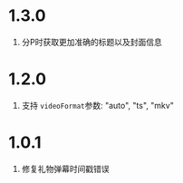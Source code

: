 # 1.3.0

1. 分P时获取更加准确的标题以及封面信息

# 1.2.0

1. 支持 `videoFormat`参数: "auto", "ts", "mkv"

# 1.0.1

1. 修复礼物弹幕时间戳错误
